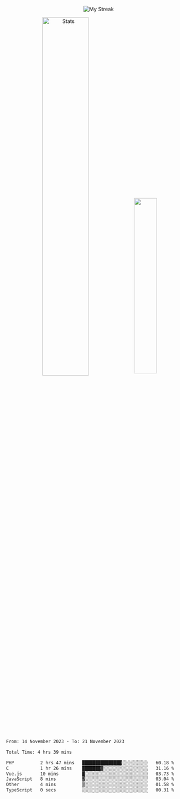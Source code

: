 <p align="center">
<picture>
  <source media="(prefers-color-scheme: dark)" srcset="http://github-readme-streak-stats.herokuapp.com?user=semolik&theme=dark&hide_border=true&background=DD272700">
  <img alt="My Streak" src="http://github-readme-streak-stats.herokuapp.com?user=semolik&hide_border=true">
</picture>
</p>
<div align="center">
  <picture>
    <source media="(prefers-color-scheme: dark)" srcset="https://github-readme-stats.vercel.app/api?username=semolik&show_icons=true&bg_color=DD272700&hide_border=true&theme=dark">
        <img alt="Stats" src="https://github-readme-stats.vercel.app/api?username=semolik&show_icons=true&bg_color=DD272700&hide_border=true" width="50%" >
  </picture>
  <sup>
  <picture>
  <source media="(prefers-color-scheme: dark)" srcset="https://github-readme-stats.vercel.app/api/top-langs/?username=semolik&layout=compact&hide_border=true&bg_color=DD272700&theme=dark">
  <img src="https://github-readme-stats.vercel.app/api/top-langs/?username=semolik&layout=compact&hide_border=true" width="35%" />
  </picture>
  </sup>
</div>
<!--START_SECTION:waka-->

```txt
From: 14 November 2023 - To: 21 November 2023

Total Time: 4 hrs 39 mins

PHP          2 hrs 47 mins   ███████████████░░░░░░░░░░   60.18 %
C            1 hr 26 mins    ███████▓░░░░░░░░░░░░░░░░░   31.16 %
Vue.js       10 mins         █░░░░░░░░░░░░░░░░░░░░░░░░   03.73 %
JavaScript   8 mins          ▓░░░░░░░░░░░░░░░░░░░░░░░░   03.04 %
Other        4 mins          ▒░░░░░░░░░░░░░░░░░░░░░░░░   01.58 %
TypeScript   0 secs          ░░░░░░░░░░░░░░░░░░░░░░░░░   00.31 %
```

<!--END_SECTION:waka-->

